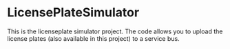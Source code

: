# LicensePlateSimulator

This is the licenseplate simulator project. The code allows you to upload the license plates (also available in this project) to a service bus.
